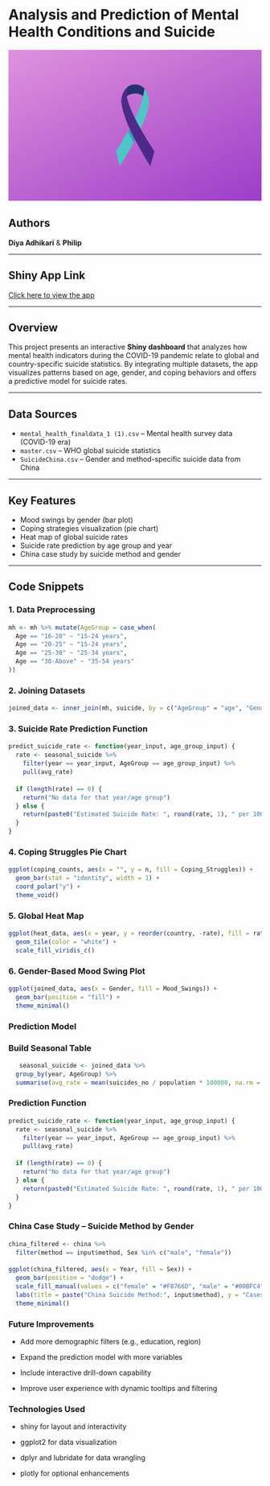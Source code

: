 # Analysis and Prediction of Mental Health Conditions and Suicide

<img src="images/suicide.png" height = 300 width = 600>

## Authors
**Diya Adhikari** & **Philip**

---

##  Shiny App Link
[Click here to view the app](https://diya11.shinyapps.io/finalproject/)

---

## Overview

This project presents an interactive **Shiny dashboard** that analyzes how mental health indicators during the COVID-19 pandemic relate to global and country-specific suicide statistics. By integrating multiple datasets, the app visualizes patterns based on age, gender, and coping behaviors and offers a predictive model for suicide rates.

---

## Data Sources

- `mental_health_finaldata_1 (1).csv` – Mental health survey data (COVID-19 era)
- `master.csv` – WHO global suicide statistics
- `SuicideChina.csv` – Gender and method-specific suicide data from China

---

##  Key Features

- Mood swings by gender (bar plot)
- Coping strategies visualization (pie chart)
- Heat map of global suicide rates
- Suicide rate prediction by age group and year
- China case study by suicide method and gender

---

##  Code Snippets

### 1. Data Preprocessing

```r
mh <- mh %>% mutate(AgeGroup = case_when(
  Age == "16-20" ~ "15-24 years",
  Age == "20-25" ~ "15-24 years",
  Age == "25-30" ~ "25-34 years",
  Age == "30-Above" ~ "35-54 years"
))
```
### 2. Joining Datasets

```r
joined_data <- inner_join(mh, suicide, by = c("AgeGroup" = "age", "Gender" = "sex"))
```

### 3. Suicide Rate Prediction Function

```r
predict_suicide_rate <- function(year_input, age_group_input) {
  rate <- seasonal_suicide %>%
    filter(year == year_input, AgeGroup == age_group_input) %>%
    pull(avg_rate)
 
  if (length(rate) == 0) {
    return("No data for that year/age group")
  } else {
    return(paste0("Estimated Suicide Rate: ", round(rate, 1), " per 100k"))
  }
}
```
### 4. Coping Struggles Pie Chart

```r
ggplot(coping_counts, aes(x = "", y = n, fill = Coping_Struggles)) +
  geom_bar(stat = "identity", width = 1) +
  coord_polar("y") +
  theme_void()

```
### 5. Global Heat Map

```r
ggplot(heat_data, aes(x = year, y = reorder(country, -rate), fill = rate)) +
  geom_tile(color = "white") +
  scale_fill_viridis_c()
```
### 6.  Gender-Based Mood Swing Plot

```r
ggplot(joined_data, aes(x = Gender, fill = Mood_Swings)) +
  geom_bar(position = "fill") +
  theme_minimal()

```
### Prediction Model

   ### Build Seasonal Table
```r
   seasonal_suicide <- joined_data %>%
  group_by(year, AgeGroup) %>%
  summarise(avg_rate = mean(suicides_no / population * 100000, na.rm = TRUE), .groups = "drop")
```
### Prediction Function
```r
predict_suicide_rate <- function(year_input, age_group_input) {
  rate <- seasonal_suicide %>%
    filter(year == year_input, AgeGroup == age_group_input) %>%
    pull(avg_rate)

  if (length(rate) == 0) {
    return("No data for that year/age group")
  } else {
    return(paste0("Estimated Suicide Rate: ", round(rate, 1), " per 100k"))
  }
}

```

### China Case Study – Suicide Method by Gender
```r
china_filtered <- china %>%
  filter(method == input$method, Sex %in% c("male", "female"))

ggplot(china_filtered, aes(x = Year, fill = Sex)) +
  geom_bar(position = "dodge") +
  scale_fill_manual(values = c("female" = "#F8766D", "male" = "#00BFC4")) +
  labs(title = paste("China Suicide Method:", input$method), y = "Cases", fill = "Gender") +
  theme_minimal()
```

### Future Improvements
- Add more demographic filters (e.g., education, region)

- Expand the prediction model with more variables

- Include interactive drill-down capability

- Improve user experience with dynamic tooltips and filtering


### Technologies Used

- shiny for layout and interactivity

- ggplot2 for data visualization

- dplyr and lubridate for data wrangling

- plotly for optional enhancements


